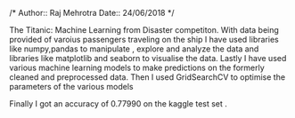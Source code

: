 
/* Author::  Raj Mehrotra
   Date:: 24/06/2018
*/

The Titanic: Machine Learning from Disaster competiton. With data being provided of varoius passengers traveling on the ship I have used libraries
like numpy,pandas to manipulate , explore and analyze the data and libraries like matplotlib and seaborn to visualise the data. Lastly I have used various machine learning 
models to make predictions on the formerly cleaned and preprocessed data. Then I used GridSearchCV to optimise the parameters of the various models

Finally I got an accuracy of 0.77990 on the kaggle test set .

